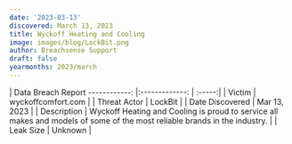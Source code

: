 ```yaml
---
date: '2023-03-13'
discovered: March 13, 2023
title: Wyckoff Heating and Cooling
image: images/blog/LockBit.png
author: Breachsense Support
draft: false
yearmonths: 2023/march
---
```



| Data Breach Report
------------:     |:-------------:    | :-----:|
| Victim      | wyckoffcomfort.com      | 
| Threat Actor      | LockBit      | 
| Date Discovered      | Mar 13, 2023      | 
| Description      | Wyckoff Heating and Cooling is proud to service all makes and models of some of the most reliable brands in the industry.      | 
| Leak Size      | Unknown      | 

